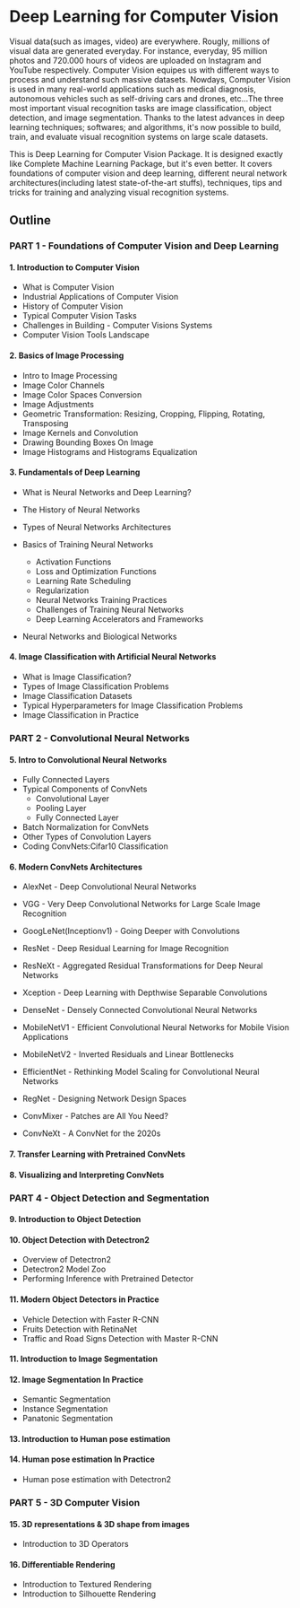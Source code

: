 # Deep Learning for Computer Vision

Visual data(such as images, video) are everywhere. Rougly, millions of visual data are generated everyday. For instance, everyday, 95 million photos and 720.000 hours of videos are uploaded on Instagram and YouTube respectively. Computer Vision equipes us with different ways to process and understand such massive datasets. Nowdays, Computer Vision is used in many real-world applications such as medical diagnosis, autonomous vehicles such as self-driving cars and drones, etc...The three most important visual recognition tasks are image classification, object detection, and image segmentation. Thanks to the latest advances in deep learning techniques; softwares; and algorithms, it's now possible to build, train, and evaluate visual recognition systems on large scale datasets.

This is Deep Learning for Computer Vision Package. It is designed exactly like Complete Machine Learning Package, but it's even better. It covers foundations of computer vision and deep learning, different neural network architectures(including latest state-of-the-art stuffs), techniques, tips and tricks for training and analyzing visual recognition systems.

## Outline

### PART 1 - Foundations of Computer Vision and Deep Learning

#### 1. Introduction to Computer Vision

- What is Computer Vision
- Industrial Applications of Computer Vision
- History of Computer Vision
- Typical Computer Vision Tasks
- Challenges in Building - Computer Visions Systems
- Computer Vision Tools Landscape

#### 2. Basics of Image Processing

* Intro to Image Processing
* Image Color Channels
* Image Color Spaces Conversion
* Image Adjustments
* Geometric Transformation: Resizing, Cropping, Flipping, Rotating, Transposing
* Image Kernels and Convolution
* Drawing Bounding Boxes On Image
* Image Histograms and Histograms Equalization

#### 3. Fundamentals of Deep Learning
* What is Neural Networks and Deep Learning?
* The History of Neural Networks
* Types of Neural Networks Architectures
* Basics of Training Neural Networks
    * Activation Functions
    * Loss and Optimization Functions
    * Learning Rate Scheduling
    * Regularization
    * Neural Networks Training Practices
    * Challenges of Training Neural Networks
    * Deep Learning Accelerators and Frameworks

* Neural Networks and Biological Networks

#### 4. Image Classification with Artificial Neural Networks

* What is Image Classification?
* Types of Image Classification Problems
* Image Classification Datasets
* Typical Hyperparameters for Image Classification Problems
* Image Classification in Practice

### PART 2 - Convolutional Neural Networks

#### 5. Intro to Convolutional Neural Networks

* Fully Connected Layers
* Typical Components of ConvNets
    * Convolutional Layer
    * Pooling Layer
    * Fully Connected Layer
* Batch Normalization for ConvNets
* Other Types of Convolution Layers
* Coding ConvNets:Cifar10 Classification

#### 6. Modern ConvNets Architectures

* AlexNet - Deep Convolutional Neural Networks
  
* VGG - Very Deep Convolutional Networks for Large Scale Image Recognition

* GoogLeNet(Inceptionv1) - Going Deeper with Convolutions

* ResNet - Deep Residual Learning for Image Recognition

* ResNeXt - Aggregated Residual Transformations for Deep Neural Networks

* Xception - Deep Learning with Depthwise Separable Convolutions

* DenseNet - Densely Connected Convolutional Neural Networks

* MobileNetV1 - Efficient Convolutional Neural Networks for Mobile Vision Applications

* MobileNetV2 - Inverted Residuals and Linear Bottlenecks

* EfficientNet - Rethinking Model Scaling for Convolutional Neural Networks

* RegNet - Designing Network Design Spaces

* ConvMixer - Patches are All You Need?

* ConvNeXt - A ConvNet for the 2020s

#### 7. Transfer Learning with Pretrained ConvNets
#### 8. Visualizing and Interpreting ConvNets

### PART 4 - Object Detection and Segmentation

#### 9. Introduction to Object Detection
#### 10. Object Detection with Detectron2
* Overview of Detectron2
* Detectron2 Model Zoo
* Performing Inference with Pretrained Detector
#### 11. Modern Object Detectors in Practice
* Vehicle Detection with Faster R-CNN
* Fruits Detection with RetinaNet
* Traffic and Road Signs Detection with Master R-CNN

#### 11. Introduction to Image Segmentation
#### 12. Image Segmentation In Practice
* Semantic Segmentation
* Instance Segmentation
* Panatonic Segmentation

#### 13. Introduction to Human pose estimation
#### 14.  Human pose estimation In Practice
*  Human pose estimation with Detectron2

### PART 5 - 3D Computer Vision

#### 15. 3D representations & 3D shape from images
*  Introduction to 3D Operators
#### 16. Differentiable Rendering
*  Introduction to Textured Rendering
*  Introduction to Silhouette Rendering

